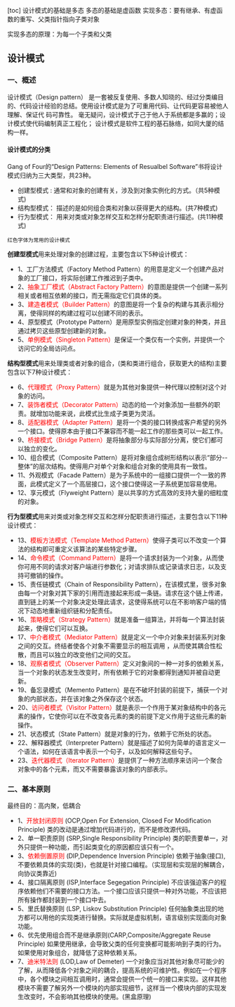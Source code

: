 [toc]
设计模式的基础是多态
多态的基础是虚函数
实现多态：要有继承、有虚函数的重写、父类指针指向子类对象

实现多态的原理：为每一个子类和父类
## 设计模式

### 一、概述

设计模式（Design pattern） 
是一套被反复使用、多数人知晓的、经过分类编目的、代码设计经验的总结。使用设计模式是为了可重用代码、让代码更容易被他人理解、保证代 码可靠性。 毫无疑问，设计模式于己于他人于系统都是多赢的；设计模式使代码编制真正工程化；
设计模式是软件工程的基石脉络，如同大厦的结构一样。

#### 设计模式的分类

Gang of Four的“Design Patterns: Elements of Resualbel Software”书将设计模式归纳为三大类型，共23种。

* 创建型模式 :  通常和对象的创建有关，涉及到对象实例化的方式。（共5种模式)
* 结构型模式： 描述的是如何组合类和对象以获得更大的结构。(共7种模式)
* 行为型模式： 用来对类或对象怎样交互和怎样分配职责进行描述。(共11种模式)

`红色字体为常用的设计模式`

**创建型模式**用来处理对象的创建过程，主要包含以下5种设计模式：

* 1、工厂方法模式（Factory Method Pattern）的用意是定义一个创建产品对象的工厂接口，将实际创建工作推迟到子类中。
* 2、<font color=red>抽象工厂模式（Abstract Factory Pattern）</font>的意图是提供一个创建一系列相关或者相互依赖的接口，而无需指定它们具体的类。
* 3、<font color=red>建造者模式（Builder Pattern）</font>的意图是将一个复杂的构建与其表示相分离，使得同样的构建过程可以创建不同的表示。
* 4、原型模式（Prototype Pattern）是用原型实例指定创建对象的种类，并且通过拷贝这些原型创建新的对象。
* 5、<font color=red>单例模式（Singleton Pattern）</font>是保证一个类仅有一个实例，并提供一个访问它的全局访问点。

**结构型模式**用来处理类或者对象的组合，(类和类进行组合，获取更大的结构)主要包含以下7种设计模式：

* 6、<font color=red>代理模式（Proxy Pattern）</font>就是为其他对象提供一种代理以控制对这个对象的访问。
* 7、<font color=red>装饰者模式（Decorator Pattern）</font>动态的给一个对象添加一些额外的职责。就增加功能来说，此模式比生成子类更为灵活。 
* 8、<font color=red>适配器模式（Adapter Pattern）</font>是将一个类的接口转换成客户希望的另外一个接口。使得原本由于接口不兼容而不能一起工作的那些类可以一起工作。 
* 9、<font color=red>桥接模式（Bridge Pattern）</font>是将抽象部分与实际部分分离，使它们都可以独立的变化。
* 10、组合模式（Composite Pattern）是将对象组合成树形结构以表示“部分--整体”的层次结构。使得用户对单个对象和组合对象的使用具有一致性。
* 11、外观模式（Facade Pattern）是为子系统中的一组接口提供一个一致的界面，此模式定义了一个高层接口，这个接口使得这一子系统更加容易使用。
* 12、享元模式（Flyweight Pattern）是以共享的方式高效的支持大量的细粒度的对象。

**行为型模式**用来对类或对象怎样交互和怎样分配职责进行描述，主要包含以下11种设计模式：

* 13、<font color=red>模板方法模式（Template Method Pattern）</font>使得子类可以不改变一个算法的结构即可重定义该算法的某些特定步骤。 
* 14、<font color=red>命令模式（Command Pattern）</font>是将一个请求封装为一个对象，从而使你可用不同的请求对客户端进行参数化；对请求排队或记录请求日志，以及支持可撤销的操作。
* 15、责任链模式（Chain of Responsibility Pattern），在该模式里，很多对象由每一个对象对其下家的引用而连接起来形成一条链。请求在这个链上传递，直到链上的某一个对象决定处理此请求，这使得系统可以在不影响客户端的情况下动态地重新组织链和分配责任。 
* 16、<font color=red>策略模式（Strategy Pattern）</font>就是准备一组算法，并将每一个算法封装起来，使得它们可以互换。
* 17、<font color=red>中介者模式（Mediator Pattern）</font>就是定义一个中介对象来封装系列对象之间的交互。终结者使各个对象不需要显示的相互调用 ，从而使其耦合性松散，而且可以独立的改变他们之间的交互。
* 18、<font color=red>观察者模式（Observer Pattern）</font>定义对象间的一种一对多的依赖关系，当一个对象的状态发生改变时，所有依赖于它的对象都得到通知并被自动更新。
* 19、备忘录模式（Memento Pattern）是在不破坏封装的前提下，捕获一个对象的内部状态，并在该对象之外保存这个状态。
* 20、<font color=red>访问者模式（Visitor Pattern）</font>就是表示一个作用于某对象结构中的各元素的操作，它使你可以在不改变各元素的类的前提下定义作用于这些元素的新操作。
* 21、状态模式（State Pattern）就是对象的行为，依赖于它所处的状态。
* 22、解释器模式（Interpreter Pattern）就是描述了如何为简单的语言定义一个语法，如何在该语言中表示一个句子，以及如何解释这些句子。 
* 23、<font color=red>迭代器模式（Iterator Pattern）</font>是提供了一种方法顺序来访问一个聚合对象中的各个元素，而又不需要暴露该对象的内部表示。

### 二、基本原则 ###
最终目的：高内聚，低耦合

* 1、<font color=red>开放封闭原则</font> (OCP,Open For Extension, Closed For Modification Principle)
类的改动是通过增加代码进行的，而不是修改源代码。
* 2、单一职责原则  (SRP,Single Responsibility Principle)
类的职责要单一，对外只提供一种功能，而引起类变化的原因都应该只有一个。
* 3、<font color=red>依赖倒置原则</font> (DIP,Dependence Inversion Principle)
依赖于抽象(接口),不要依赖具体的实现(类)，也就是针对接口编程。（实现层和实现层的解耦合，向协议类靠近)
* 4、接口隔离原则 (ISP,Interface Segegation Principle)
不应该强迫客户的程序依赖他们不需要的接口方法。一个接口应该只提供一种对外功能，不应该把所有操作都封装到一个接口中去。
* 5、里氏替换原则 (LSP, Liskov Substitution Principle)
 	任何抽象类出现的地方都可以用他的实现类进行替换。实际就是虚拟机制，语言级别实现面向对象功能。
* 6、优先使用组合而不是继承原则(CARP,Composite/Aggregate Reuse Principle)
如果使用继承，会导致父类的任何变换都可能影响到子类的行为。
如果使用对象组合，就降低了这种依赖关系。
* 7、<font color=red>迪米特法则</font> (LOD,Law of Demeter)
一个对象应当对其他对象尽可能少的了解，从而降低各个对象之间的耦合，提高系统的可维护性。例如在一个程序中，各个模块之间相互调用时，通常会提供一个统一的接口来实现。这样其他模块不需要了解另外一个模块的内部实现细节，这样当一个模块内部的实现发生改变时，不会影响其他模块的使用。(黑盒原理)
